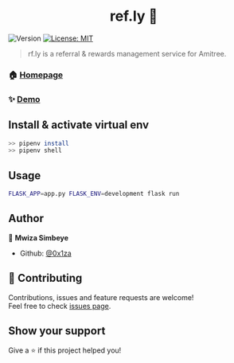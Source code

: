 <h1 align="center">ref.ly 🔗</h1>
<p>
  <img alt="Version" src="https://img.shields.io/badge/version-v1-blue.svg?cacheSeconds=2592000" />
  <a href="#" target="_blank">
    <img alt="License: MIT" src="https://img.shields.io/badge/License-MIT-yellow.svg" />
  </a>
</p>

> rf.ly is a referral & rewards management service for Amitree.

### 🏠 [Homepage](rf.ly)

### ✨ [Demo](github.com/0z1za/rf.ly)

## Install & activate virtual env

```sh
>> pipenv install
>> pipenv shell
```

## Usage
```sh
FLASK_APP=app.py FLASK_ENV=development flask run
```

## Author

👤 **Mwiza Simbeye**

* Github: [@0x1za](https://github.com/0x1za)

## 🤝 Contributing

Contributions, issues and feature requests are welcome!<br />Feel free to check [issues page](https://github.com/0x1za/ref.ly/issues).

## Show your support

Give a ⭐️ if this project helped you!
